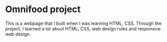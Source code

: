 # Omnifood project
This is a webpage that I built when I was learning HTML, CSS. Through the project, I learned a lot about HTML, CSS, web design rules and responsive web design.
